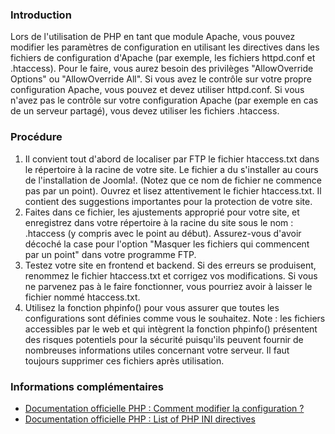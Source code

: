 <!-- Filename: How_do_you_convert_an_htaccess.txt_file_into_a_.htaccess_file%3F / Display title: Comment convertir un fichier htaccess.txt en fichier .htaccess ? -->

### Introduction

Lors de l'utilisation de PHP en tant que module Apache, vous pouvez
modifier les paramètres de configuration en utilisant les directives
dans les fichiers de configuration d'Apache (par exemple, les fichiers
httpd.conf et .htaccess). Pour le faire, vous aurez besoin des
privilèges "AllowOverride Options" ou "AllowOverride All". Si vous avez
le contrôle sur votre propre configuration Apache, vous pouvez et devez
utiliser httpd.conf. Si vous n'avez pas le contrôle sur votre
configuration Apache (par exemple en cas de un serveur partagé), vous
devez utiliser les fichiers .htaccess.

### Procédure

1.  Il convient tout d'abord de localiser par FTP le fichier
    htaccess.txt dans le répertoire à la racine de votre site. Le
    fichier a du s'installer au cours de l'installation de Joomla!.
    (Notez que ce nom de fichier ne commence pas par un point). Ouvrez
    et lisez attentivement le fichier htaccess.txt. Il contient des
    suggestions importantes pour la protection de votre site.
2.  Faites dans ce fichier, les ajustements approprié pour votre site,
    et enregistrez dans votre répertoire à la racine du site sous le
    nom : .htaccess (y compris avec le point au début). Assurez-vous
    d'avoir décoché la case pour l'option "Masquer les fichiers qui
    commencent par un point" dans votre programme FTP.
3.  Testez votre site en frontend et backend. Si des erreurs se
    produisent, renommez le fichier htaccess.txt et corrigez vos
    modifications. Si vous ne parvenez pas à le faire fonctionner, vous
    pourriez avoir à laisser le fichier nommé htaccess.txt.
4.  Utilisez la fonction phpinfo() pour vous assurer que toutes les
    configurations sont définies comme vous le souhaitez. Note : les
    fichiers accessibles par le web et qui intègrent la fonction
    phpinfo() présentent des risques potentiels pour la sécurité
    puisqu'ils peuvent fournir de nombreuses informations utiles
    concernant votre serveur. Il faut toujours supprimer ces fichiers
    après utilisation.

### Informations complémentaires

- <a href="http://us2.php.net/configuration.changes" class="external text"
  target="_blank" rel="nofollow noreferrer noopener">Documentation
  officielle PHP : Comment modifier la configuration ?</a>
- <a href="http://us2.php.net/manual/en/ini.php#ini.list"
  class="external text" target="_blank"
  rel="nofollow noreferrer noopener">Documentation officielle PHP : List
  of PHP INI directives</a>
